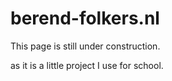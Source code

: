 # berend-folkers.nl

This page is still under construction.

as it is a little project I use for school.

